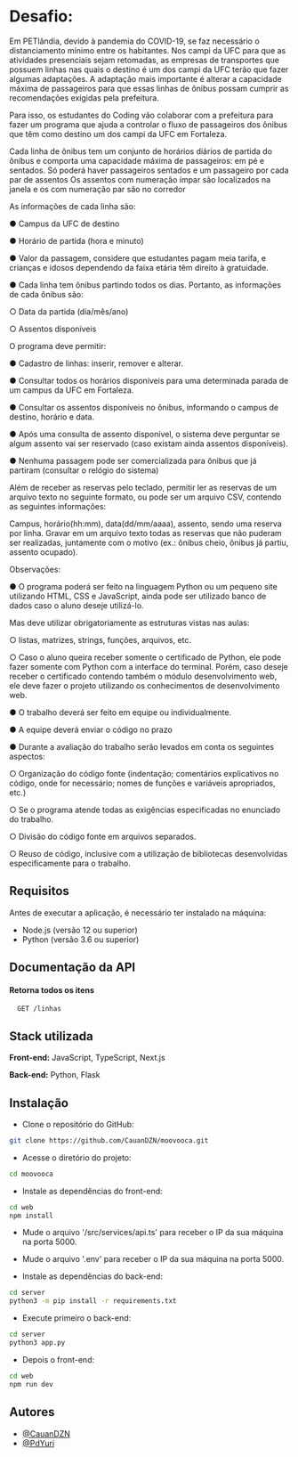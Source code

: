 
# Desafio:

Em PETlândia, devido à pandemia do COVID-19, se faz necessário o
distanciamento mínimo entre os habitantes. Nos campi da UFC para que as atividades
presenciais sejam retomadas, as empresas de transportes que possuem linhas nas quais o
destino é um dos campi da UFC terão que fazer algumas adaptações. A adaptação mais
importante é alterar a capacidade máxima de passageiros para que essas linhas de ônibus
possam cumprir as recomendações exigidas pela prefeitura.

Para isso, os estudantes do Coding vão colaborar com a prefeitura para fazer um
programa que ajuda a controlar o fluxo de passageiros dos ônibus que têm como destino
um dos campi da UFC em Fortaleza.

Cada linha de ônibus tem um conjunto de horários diários de partida do ônibus e
comporta uma capacidade máxima de passageiros: em pé e sentados. Só poderá haver
passageiros sentados e um passageiro por cada par de assentos Os assentos com
numeração ímpar são localizados na janela e os com numeração par são no corredor

As informações de cada linha são:

● Campus da UFC de destino

● Horário de partida (hora e minuto)

● Valor da passagem, considere que estudantes pagam meia tarifa, e crianças e
idosos dependendo da faixa etária têm direito à gratuidade.

● Cada linha tem ônibus partindo todos os dias. Portanto, as informações de cada
ônibus são:

○ Data da partida (dia/mês/ano)

○ Assentos disponíveis




O programa deve permitir:

● Cadastro de linhas: inserir, remover e alterar.

● Consultar todos os horários disponíveis para uma determinada parada de um
campus da UFC em Fortaleza.

● Consultar os assentos disponíveis no ônibus, informando o campus de destino,
horário e data.

● Após uma consulta de assento disponível, o sistema deve perguntar se algum
assento vai ser reservado (caso existam ainda assentos disponíveis).

● Nenhuma passagem pode ser comercializada para ônibus que já partiram (consultar
o relógio do sistema)

Além de receber as reservas pelo teclado, permitir ler as reservas de um arquivo
texto no seguinte formato, ou pode ser um arquivo CSV, contendo as seguintes
informações:

Campus, horário(hh:mm), data(dd/mm/aaaa), assento, sendo uma reserva por linha.
Gravar em um arquivo texto todas as reservas que não puderam ser realizadas, juntamente
com o motivo (ex.: ônibus cheio, ônibus já partiu, assento ocupado).

Observações:

● O programa poderá ser feito na linguagem Python ou um pequeno site utilizando
HTML, CSS e JavaScript, ainda pode ser utilizado banco de dados caso o aluno
deseje utilizá-lo. 

Mas deve utilizar obrigatoriamente as estruturas vistas nas aulas:

○ listas, matrizes, strings, funções, arquivos, etc.

○ Caso o aluno queira receber somente o certificado de Python, ele pode fazer
somente com Python com a interface do terminal. Porém, caso deseje
receber o certificado contendo também o módulo desenvolvimento web, ele
deve fazer o projeto utilizando os conhecimentos de desenvolvimento web.

● O trabalho deverá ser feito em equipe ou individualmente.

● A equipe deverá enviar o código no prazo

● Durante a avaliação do trabalho serão levados em conta os seguintes aspectos:

○ Organização do código fonte (indentação; comentários explicativos no
código, onde for necessário; nomes de funções e variáveis apropriados, etc.)

○ Se o programa atende todas as exigências especificadas no enunciado do
trabalho.

○ Divisão do código fonte em arquivos separados.

○ Reuso de código, inclusive com a utilização de bibliotecas desenvolvidas
especificamente para o trabalho.

## Requisitos

Antes de executar a aplicação, é necessário ter instalado na máquina:

- Node.js (versão 12 ou superior)
- Python (versão 3.6 ou superior)

## Documentação da API

#### Retorna todos os itens

```http
  GET /linhas
```

## Stack utilizada

**Front-end:** JavaScript, TypeScript, Next.js

**Back-end:** Python, Flask


## Instalação


- Clone o repositório do GitHub:
```bash
git clone https://github.com/CauanDZN/moovooca.git
```

- Acesse o diretório do projeto:
```bash
cd moovooca
```

- Instale as dependências do front-end:
```bash
cd web
npm install
```

- Mude o arquivo '/src/services/api.ts' para receber o IP da sua máquina na porta 5000.

- Mude o arquivo '.env' para receber o IP da sua máquina na porta 5000.

- Instale as dependências do back-end:
```bash
cd server
python3 -m pip install -r requirements.txt
```

- Execute primeiro o back-end:
```bash
cd server
python3 app.py
```

- Depois o front-end:
```bash
cd web
npm run dev
```
## Autores

- [@CauanDZN](https://www.github.com/CauanDZN)
- [@PdYuri](https://github.com/PdYuri)

